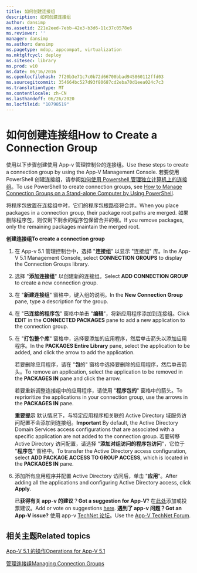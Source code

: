 ```yaml
---
title: 如何创建连接组
description: 如何创建连接组
author: dansimp
ms.assetid: 221e2eed-7ebb-42e3-b3d6-11c37c0578e6
ms.reviewer: ''
manager: dansimp
ms.author: dansimp
ms.pagetype: mdop, appcompat, virtualization
ms.mktglfcycl: deploy
ms.sitesec: library
ms.prod: w10
ms.date: 06/16/2016
ms.openlocfilehash: 7f20b3e71c7c0b72d66700bbad945860112ffd03
ms.sourcegitcommit: 354664bc527d93f80687cd2eba70d1eea024c7c3
ms.translationtype: MT
ms.contentlocale: zh-CN
ms.lasthandoff: 06/26/2020
ms.locfileid: "10798519"
---
```

# <span data-ttu-id="ef1eb-103">如何创建连接组</span><span class="sxs-lookup"><span data-stu-id="ef1eb-103">How to Create a Connection Group</span></span>


<span data-ttu-id="ef1eb-104">使用以下步骤创建使用 App-v 管理控制台的连接组。</span><span class="sxs-lookup"><span data-stu-id="ef1eb-104">Use these steps to create a connection group by using the App-V Management Console.</span></span> <span data-ttu-id="ef1eb-105">若要使用 PowerShell 创建连接组，请参阅[如何使用 Powershell 管理独立计算机上的连接组](how-to-manage-connection-groups-on-a-stand-alone-computer-by-using-powershell51.md)。</span><span class="sxs-lookup"><span data-stu-id="ef1eb-105">To use PowerShell to create connection groups, see [How to Manage Connection Groups on a Stand-alone Computer by Using PowerShell](how-to-manage-connection-groups-on-a-stand-alone-computer-by-using-powershell51.md).</span></span>

<span data-ttu-id="ef1eb-106">将程序包放置在连接组中时，它们的程序包根路径将合并。</span><span class="sxs-lookup"><span data-stu-id="ef1eb-106">When you place packages in a connection group, their package root paths are merged.</span></span> <span data-ttu-id="ef1eb-107">如果删除程序包，则仅剩下剩余的程序包保留合并的根。</span><span class="sxs-lookup"><span data-stu-id="ef1eb-107">If you remove packages, only the remaining packages maintain the merged root.</span></span>

**<span data-ttu-id="ef1eb-108">创建连接组</span><span class="sxs-lookup"><span data-stu-id="ef1eb-108">To create a connection group</span></span>**

1.  <span data-ttu-id="ef1eb-109">在 App-v 5.1 管理控制台中，选择 "**连接组**" 以显示 "连接组" 库。</span><span class="sxs-lookup"><span data-stu-id="ef1eb-109">In the App-V 5.1 Management Console, select **CONNECTION GROUPS** to display the Connection Groups library.</span></span>

2.  <span data-ttu-id="ef1eb-110">选择 "**添加连接组**" 以创建新的连接组。</span><span class="sxs-lookup"><span data-stu-id="ef1eb-110">Select **ADD CONNECTION GROUP** to create a new connection group.</span></span>

3.  <span data-ttu-id="ef1eb-111">在 "**新建连接组**" 窗格中，键入组的说明。</span><span class="sxs-lookup"><span data-stu-id="ef1eb-111">In the **New Connection Group** pane, type a description for the group.</span></span>

4.  <span data-ttu-id="ef1eb-112">在 "**已连接的程序包**" 窗格中单击 "**编辑**"，将新应用程序添加到连接组。</span><span class="sxs-lookup"><span data-stu-id="ef1eb-112">Click **EDIT** in the **CONNECTED PACKAGES** pane to add a new application to the connection group.</span></span>

5.  <span data-ttu-id="ef1eb-113">在 "**打包整个库**" 窗格中，选择要添加的应用程序，然后单击箭头以添加应用程序。</span><span class="sxs-lookup"><span data-stu-id="ef1eb-113">In the **PACKAGES Entire Library** pane, select the application to be added, and click the arrow to add the application.</span></span>

    <span data-ttu-id="ef1eb-114">若要删除应用程序，请在 "**包**的" 窗格中选择要删除的应用程序，然后单击箭头。</span><span class="sxs-lookup"><span data-stu-id="ef1eb-114">To remove an application, select the application to be removed in the **PACKAGES IN** pane and click the arrow.</span></span>

    <span data-ttu-id="ef1eb-115">若要重新调整连接组中的应用程序，请使用 "**程序包的**" 窗格中的箭头。</span><span class="sxs-lookup"><span data-stu-id="ef1eb-115">To reprioritize the applications in your connection group, use the arrows in the **PACKAGES IN** pane.</span></span>

    <span data-ttu-id="ef1eb-116">**重要提示** 默认情况下，与特定应用程序相关联的 Active Directory 域服务访问配置不会添加到连接组。</span><span class="sxs-lookup"><span data-stu-id="ef1eb-116">**Important** By default, the Active Directory Domain Services access configurations that are associated with a specific application are not added to the connection group.</span></span> <span data-ttu-id="ef1eb-117">若要转移 Active Directory 访问配置，请选择 "**添加对组访问的程序包访问**"，它位于 "**程序包**" 窗格中。</span><span class="sxs-lookup"><span data-stu-id="ef1eb-117">To transfer the Active Directory access configuration, select **ADD PACKAGE ACCESS TO GROUP ACCESS**, which is located in the **PACKAGES IN** pane.</span></span>

     

6.  <span data-ttu-id="ef1eb-118">添加所有应用程序并配置 Active Directory 访问后，单击 "**应用**"。</span><span class="sxs-lookup"><span data-stu-id="ef1eb-118">After adding all the applications and configuring Active Directory access, click **Apply**.</span></span>

    <span data-ttu-id="ef1eb-119">已**获得有关 app-v 的建议**？</span><span class="sxs-lookup"><span data-stu-id="ef1eb-119">**Got a suggestion for App-V**?</span></span> <span data-ttu-id="ef1eb-120">在[此处](http://appv.uservoice.com/forums/280448-microsoft-application-virtualization)添加或投票建议。</span><span class="sxs-lookup"><span data-stu-id="ef1eb-120">Add or vote on suggestions [here](http://appv.uservoice.com/forums/280448-microsoft-application-virtualization).</span></span> **<span data-ttu-id="ef1eb-121">遇到了 app-v 问题？</span><span class="sxs-lookup"><span data-stu-id="ef1eb-121">Got an App-V issue?</span></span>** <span data-ttu-id="ef1eb-122">使用 app-v [TechNet 论坛](https://social.technet.microsoft.com/Forums/home?forum=mdopappv)。</span><span class="sxs-lookup"><span data-stu-id="ef1eb-122">Use the [App-V TechNet Forum](https://social.technet.microsoft.com/Forums/home?forum=mdopappv).</span></span>

## <span data-ttu-id="ef1eb-123">相关主题</span><span class="sxs-lookup"><span data-stu-id="ef1eb-123">Related topics</span></span>


[<span data-ttu-id="ef1eb-124">App-V 5.1 的操作</span><span class="sxs-lookup"><span data-stu-id="ef1eb-124">Operations for App-V 5.1</span></span>](operations-for-app-v-51.md)

[<span data-ttu-id="ef1eb-125">管理连接组</span><span class="sxs-lookup"><span data-stu-id="ef1eb-125">Managing Connection Groups</span></span>](managing-connection-groups51.md)

 

 






